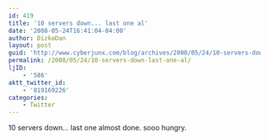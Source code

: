 ```yaml
---
id: 419
title: '10 servers down... last one al'
date: '2008-05-24T16:41:04-04:00'
author: DizkoDan
layout: post
guid: 'http://www.cyberjunx.com/blog/archives/2008/05/24/10-servers-down-last-one-al/'
permalink: /2008/05/24/10-servers-down-last-one-al/
ljID:
    - '586'
aktt_twitter_id:
    - '819169226'
categories:
    - Twitter
---
```


10 servers down… last one almost done. sooo hungry.